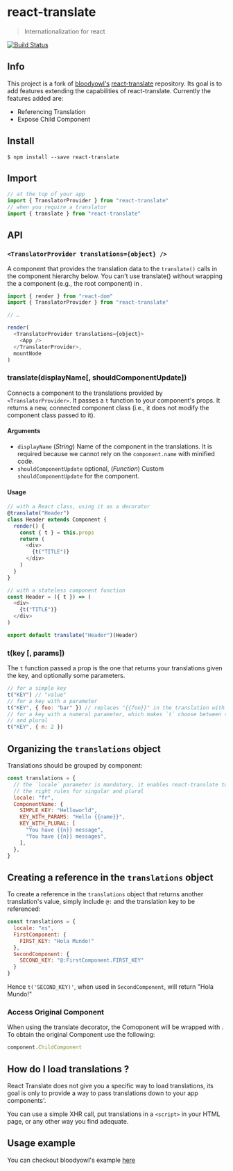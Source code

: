 # react-translate

> Internationalization for react

[![Build Status](https://travis-ci.org/SumeetR/react-translate.svg?branch=master)](https://travis-ci.org/SumeetR/react-translate)

## Info

This project is a fork of [bloodyowl's](https://github.com/bloodyowl) [react-translate](https://github.com/bloodyowl/react-translate) repository. Its goal is to add features extending the capabilities of react-translate. Currently the features added are:
* Referencing Translation
* Expose Child Component

## Install

```console
$ npm install --save react-translate
```

## Import

```javascript
// at the top of your app
import { TranslatorProvider } from "react-translate"
// when you require a translator
import { translate } from "react-translate"
```

## API

### `<TranslatorProvider translations={object} />`

A component that provides the translation data to the `translate()` calls in the component hierarchy below.
You can't use translate() without wrapping the a component (e.g., the root component) in <TranslatorProvider>.

```javascript
import { render } from "react-dom"
import { TranslatorProvider } from "react-translate"

// …

render(
  <TranslatorProvider translations={object}>
    <App />
  </TranslatorProvider>,
  mountNode
)
```

### translate(displayName[, shouldComponentUpdate])

Connects a component to the translations provided by `<TranslatorProvider>`. It passes a `t` function to your component's props. It returns a new, connected component class (i.e., it does not modify the component class passed to it).

#### Arguments

- `displayName` (*String*) Name of the component in the translations. It is required because we cannot rely on the `component.name` with minified code.
- `shouldComponentUpdate` optional, (*Function*) Custom `shouldComponentUpdate` for the component.

#### Usage

```javascript
// with a React class, using it as a decorator
@translate("Header")
class Header extends Component {
  render() {
    const { t } = this.props
    return (
      <div>
        {t("TITLE")}
      </div>
    )
  }
}

// with a stateless component function
const Header = ({ t }) => (
  <div>
    {t("TITLE")}
  </div>
)

export default translate("Header")(Header)
```

### t(key [, params])

The `t` function passed a prop is the one that returns your translations given the key, and optionally some parameters.

```javascript
// for a simple key
t("KEY") // "value"
// for a key with a parameter
t("KEY", { foo: "bar" }) // replaces "{{foo}}" in the translation with "bar"
// for a key with a numeral parameter, which makes `t` choose between singular
// and plural
t("KEY", { n: 2 })
```

## Organizing the `translations` object

Translations should be grouped by component:

```js
const translations = {
  // the `locale` parameter is mandatory, it enables react-translate to use
  // the right rules for singular and plural
  locale: "fr",
  ComponentName: {
    SIMPLE_KEY: "Helloworld",
    KEY_WITH_PARAMS: "Hello {{name}}",
    KEY_WITH_PLURAL: [
      "You have {{n}} message",
      "You have {{n}} messages",
    ],
  },
}
```
## Creating a reference in the `translations` object

To create a reference in the `translations` object that returns another translation's value, simply include `@:` and the translation key to be referenced:

```js
const translations = {
  locale: "es",
  FirstComponent: {
    FIRST_KEY: "Hola Mundo!"
  },
  SecondComponent: {
    SECOND_KEY: "@:FirstComponent.FIRST_KEY"
  }
}
```

Hence `t('SECOND_KEY)'`, when used in `SecondComponent`, will return "Hola Mundo!"

### Access Original Component

When using the translate decorator, the Comoponent will be wrapped with <Translator>. To obtain the original Component use the following:

```js
component.ChildComponent
```

## How do I load translations ?

React Translate does not give you a specific way to load translations, its goal is only to provide a way to pass translations down to your app components'.

You can use a simple XHR call, put translations in a `<script>` in
your HTML page, or any other way you find adequate.

## Usage example

You can checkout bloodyowl's example [here](https://github.com/bloodyowl/react-translate-example)
